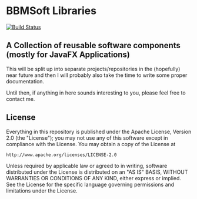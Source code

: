 # BBMSoft Libraries
[![Build Status](https://jenkins.bbmsoft.net/buildStatus/icon?job=bbmsoft-libs)](https://jenkins.bbmsoft.net/job/bbmsoft-libs/)
## A Collection of reusable software components (mostly for JavaFX Applications)

This will be split up into separate projects/repositories in the (hopefully) near future and then I will probably also take the time to write some proper documentation.

Until then, if anything in here sounds interesting to you, please feel free to contact me.

## License

Everything in this repository is published under the Apache License, Version 2.0 (the "License");
you may not use any of this software except in compliance with the License.
You may obtain a copy of the License at

    http://www.apache.org/licenses/LICENSE-2.0

Unless required by applicable law or agreed to in writing, software
distributed under the License is distributed on an "AS IS" BASIS,
WITHOUT WARRANTIES OR CONDITIONS OF ANY KIND, either express or implied.
See the License for the specific language governing permissions and
limitations under the License.
